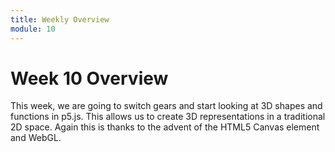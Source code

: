```yaml
---
title: Weekly Overview
module: 10
---
```


# Week 10 Overview <br />


This week, we are going to switch gears and start looking at 3D shapes and functions in p5.js.  This allows us to create 3D representations in a traditional 2D space.  Again this is thanks to the advent of the HTML5 Canvas element and WebGL.